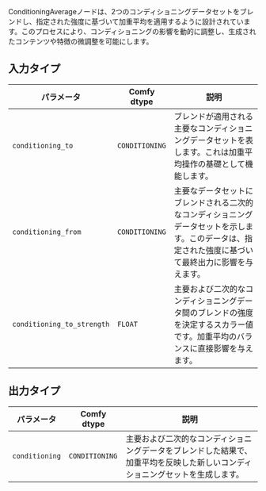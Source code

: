 ConditioningAverageノードは、2つのコンディショニングデータセットをブレンドし、指定された強度に基づいて加重平均を適用するように設計されています。このプロセスにより、コンディショニングの影響を動的に調整し、生成されたコンテンツや特徴の微調整を可能にします。

## 入力タイプ

| パラメータ             | Comfy dtype        | 説明 |
|----------------------|--------------------|-------------|
| `conditioning_to`     | `CONDITIONING`     | ブレンドが適用される主要なコンディショニングデータセットを表します。これは加重平均操作の基礎として機能します。 |
| `conditioning_from`   | `CONDITIONING`     | 主要なデータセットにブレンドされる二次的なコンディショニングデータセットを示します。このデータは、指定された強度に基づいて最終出力に影響を与えます。 |
| `conditioning_to_strength` | `FLOAT` | 主要および二次的なコンディショニングデータ間のブレンドの強度を決定するスカラー値です。加重平均のバランスに直接影響を与えます。 |

## 出力タイプ

| パラメータ            | Comfy dtype        | 説明 |
|----------------------|--------------------|-------------|
| `conditioning`        | `CONDITIONING`     | 主要および二次的なコンディショニングデータをブレンドした結果で、加重平均を反映した新しいコンディショニングセットを生成します。 |

